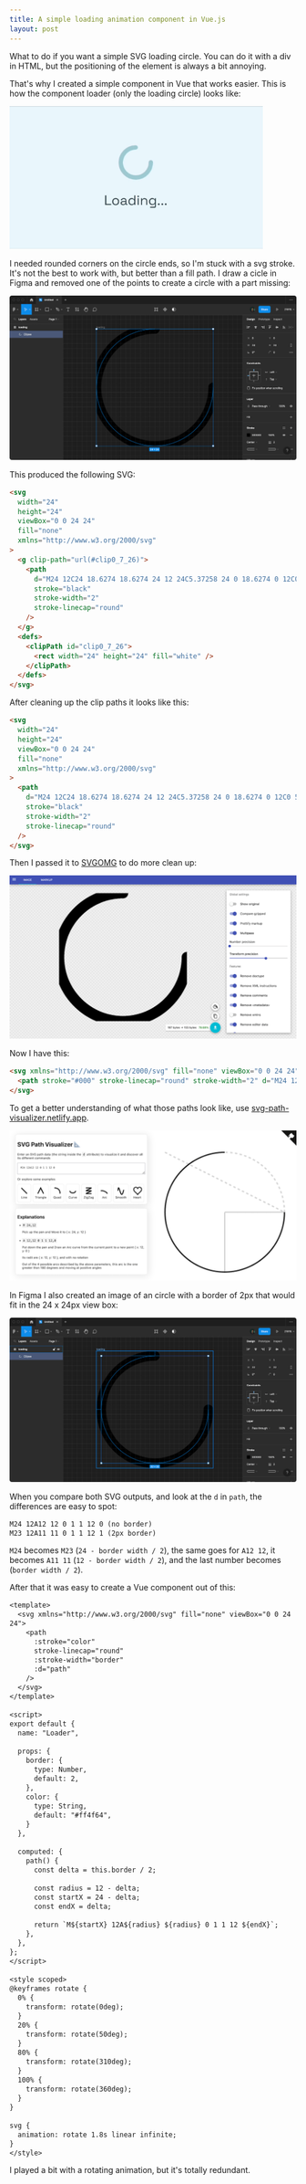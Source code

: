 ```yaml
---
title: A simple loading animation component in Vue.js
layout: post
---
```


What to do if you want a simple SVG loading circle. You can do it with a div in HTML, but the positioning of the element is always a bit annoying.

That's why I created a simple component in Vue that works easier. This is how the component loader (only the loading circle) looks like:

<img src="/images/posts/svg-loader/svg-loading-demo.gif" loading="lazy" style="aspect-ratio: 590 / 332; width: 445px;" class="shadow" />

I needed rounded corners on the circle ends, so I'm stuck with a svg stroke. It's not the best to work with, but better than a fill path. I draw a cicle in Figma and removed one of the points to create a circle with a part missing:

<img src="/images/posts/svg-loader/figma-1.png" loading="lazy" style="aspect-ratio: 1440 / 823" class="shadow" />

This produced the following SVG:

```html
<svg
  width="24"
  height="24"
  viewBox="0 0 24 24"
  fill="none"
  xmlns="http://www.w3.org/2000/svg"
>
  <g clip-path="url(#clip0_7_26)">
    <path
      d="M24 12C24 18.6274 18.6274 24 12 24C5.37258 24 0 18.6274 0 12C0 5.37258 5.37258 0 12 0"
      stroke="black"
      stroke-width="2"
      stroke-linecap="round"
    />
  </g>
  <defs>
    <clipPath id="clip0_7_26">
      <rect width="24" height="24" fill="white" />
    </clipPath>
  </defs>
</svg>
```

After cleaning up the clip paths it looks like this:

```html
<svg
  width="24"
  height="24"
  viewBox="0 0 24 24"
  fill="none"
  xmlns="http://www.w3.org/2000/svg"
>
  <path
    d="M24 12C24 18.6274 18.6274 24 12 24C5.37258 24 0 18.6274 0 12C0 5.37258 5.37258 0 12 0"
    stroke="black"
    stroke-width="2"
    stroke-linecap="round"
  />
</svg>
```

Then I passed it to [SVGOMG](https://jakearchibald.github.io/svgomg/) to do more clean up:

<img src="/images/posts/svg-loader/svgomg.png" loading="lazy" style="aspect-ratio: 1440 / 818" class="shadow" />

Now I have this:

```html
<svg xmlns="http://www.w3.org/2000/svg" fill="none" viewBox="0 0 24 24">
  <path stroke="#000" stroke-linecap="round" stroke-width="2" d="M24 12A12 12 0 1 1 12 0"/>
</svg>
```

To get a better understanding of what those paths look like, use [svg-path-visualizer.netlify.app](https://svg-path-visualizer.netlify.app/#M24%2012A12%2012%200%201%201%2012%200).

<img src="/images/posts/svg-loader/svg-path-visualizer.png" loading="lazy" style="aspect-ratio: 1440 / 752" class="shadow" />

In Figma I also created an image of an circle with a border of 2px that would fit in the 24 x 24px view box:

<img src="/images/posts/svg-loader/figma-2.png" loading="lazy" style="aspect-ratio: 1440 / 823" class="shadow" />

When you compare both SVG outputs, and look at the `d` in `path`, the differences are easy to spot:

```
M24 12A12 12 0 1 1 12 0 (no border)
M23 12A11 11 0 1 1 12 1 (2px border)
```

`M24` becomes `M23` (`24 - border width / 2`), the same goes for `A12 12`, it becomes `A11 11`  (`12 - border width / 2`), and the last number becomes  (`border width / 2`).

After that it was easy to create a Vue component out of this:

```vue
<template>
  <svg xmlns="http://www.w3.org/2000/svg" fill="none" viewBox="0 0 24 24">
    <path
      :stroke="color"
      stroke-linecap="round"
      :stroke-width="border"
      :d="path"
    />
  </svg>
</template>

<script>
export default {
  name: "Loader",

  props: {
    border: {
      type: Number,
      default: 2,
    },
    color: {
      type: String,
      default: "#ff4f64",
    }
  },

  computed: {
    path() {
      const delta = this.border / 2;

      const radius = 12 - delta;
      const startX = 24 - delta;
      const endX = delta;

      return `M${startX} 12A${radius} ${radius} 0 1 1 12 ${endX}`;
    },
  },
};
</script>

<style scoped>
@keyframes rotate {
  0% {
    transform: rotate(0deg);
  }
  20% {
    transform: rotate(50deg);
  }
  80% {
    transform: rotate(310deg);
  }
  100% {
    transform: rotate(360deg);
  }
}

svg {
  animation: rotate 1.8s linear infinite;
}
</style>
```

I played a bit with a rotating animation, but it's totally redundant.
